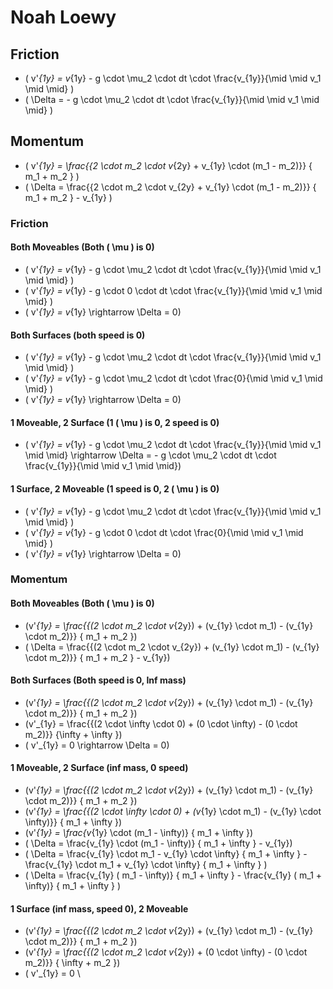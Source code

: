 # Noah Loewy

## Friction
- \( v'_{1y} = v_{1y} - g \cdot \mu_2 \cdot dt \cdot \frac{v_{1y}}{\mid \mid v_1 \mid \mid} \)
- \( \Delta = - g \cdot \mu_2 \cdot dt \cdot \frac{v_{1y}}{\mid \mid v_1 \mid \mid} \)

## Momentum
- \( v'_{1y} = \frac{{2 \cdot m_2 \cdot v_{2y} + v_{1y} \cdot (m_1 - m_2)}} { m_1 + m_2 } \)
- \( \Delta = \frac{{2 \cdot m_2 \cdot v_{2y} + v_{1y} \cdot (m_1 - m_2)}} { m_1 + m_2 } - v_{1y} \)

### Friction

#### Both Moveables (Both \( \mu \) is 0)
- \( v'_{1y} = v_{1y} - g \cdot \mu_2 \cdot dt \cdot \frac{v_{1y}}{\mid \mid v_1 \mid \mid} \)
- \( v'_{1y} = v_{1y} - g \cdot 0 \cdot dt \cdot \frac{v_{1y}}{\mid \mid v_1 \mid \mid} \)
- \( v'_{1y} = v_{1y} \rightarrow \Delta = 0\)

#### Both Surfaces (both speed is 0)
- \( v'_{1y} = v_{1y} - g \cdot \mu_2 \cdot dt \cdot \frac{v_{1y}}{\mid \mid v_1 \mid \mid} \)
- \( v'_{1y} = v_{1y} - g \cdot \mu_2 \cdot dt \cdot \frac{0}{\mid \mid v_1 \mid \mid} \)
- \( v'_{1y} = v_{1y} \rightarrow \Delta = 0\)

#### 1 Moveable, 2 Surface (1 \( \mu \) is 0, 2 speed is 0)
- \( v'_{1y} = v_{1y} - g \cdot \mu_2 \cdot dt \cdot \frac{v_{1y}}{\mid \mid v_1 \mid \mid} \rightarrow \Delta = - g \cdot \mu_2 \cdot dt \cdot \frac{v_{1y}}{\mid \mid v_1 \mid \mid}\)

#### 1 Surface, 2 Moveable (1 speed is 0, 2 \( \mu \) is 0)
- \( v'_{1y} = v_{1y} - g \cdot \mu_2 \cdot dt \cdot \frac{v_{1y}}{\mid \mid v_1 \mid \mid} \)
- \( v'_{1y} = v_{1y} - g \cdot 0 \cdot dt \cdot \frac{0}{\mid \mid v_1 \mid \mid} \)
- \( v'_{1y} = v_{1y} \rightarrow \Delta = 0\)

### Momentum

#### Both Moveables (Both \( \mu \) is 0)
- \(v'_{1y} = \frac{{(2 \cdot m_2 \cdot v_{2y}) + (v_{1y} \cdot m_1) - (v_{1y} \cdot m_2)}} { m_1 + m_2 }\)
- \( \Delta = \frac{{(2 \cdot m_2 \cdot v_{2y}) + (v_{1y} \cdot m_1) - (v_{1y} \cdot m_2)}} { m_1 + m_2 } - v_{1y}\)

#### Both Surfaces (Both speed is 0, Inf mass)
- \(v'_{1y} = \frac{{(2 \cdot m_2 \cdot v_{2y}) + (v_{1y} \cdot m_1) - (v_{1y} \cdot m_2)}} { 
  m_1 + m_2 }\)
- \(v'_{1y} = \frac{{(2 \cdot \infty \cdot 0) + (0 \cdot \infty) - (0 \cdot m_2)}} {\infty + \infty }\)
- \( v'_{1y} = 0 \rightarrow \Delta = 0\)

#### 1 Moveable, 2 Surface (inf mass, 0 speed)
- \(v'_{1y} = \frac{{(2 \cdot m_2 \cdot v_{2y}) + (v_{1y} \cdot m_1) - (v_{1y} \cdot m_2)}} { m_1 + m_2 }\)
- \(v'_{1y} = \frac{{(2 \cdot \infty \cdot 0) + (v_{1y} \cdot m_1) - (v_{1y} \cdot \infty)}} { m_1 + \infty }\)
- \(v'_{1y} = \frac{v_{1y} \cdot (m_1 - \infty)} { m_1 + \infty }\)
- \( \Delta = \frac{v_{1y} \cdot (m_1 - \infty)} { m_1 + \infty } - v_{1y}\)
- \( \Delta = \frac{v_{1y} \cdot m_1 - v_{1y} \cdot \infty} { m_1 + \infty } - \frac{v_{1y} \cdot m_1 + v_{1y} \cdot \infty} { m_1 + \infty } \)
- \( \Delta = \frac{v_{1y} ( m_1 - \infty)} { m_1 + \infty } - \frac{v_{1y} ( m_1 + \infty)} { m_1 + \infty } \)

#### 1 Surface (inf mass, speed 0), 2 Moveable
- \(v'_{1y} = \frac{{(2 \cdot m_2 \cdot v_{2y}) + (v_{1y} \cdot m_1) - (v_{1y} \cdot m_2)}} { m_1 + m_2 }\)
- \(v'_{1y} = \frac{{(2 \cdot m_2 \cdot v_{2y}) + (0 \cdot \infty) - (0 \cdot m_2)}} { \infty + m_2 }\)
- \( v'_{1y} = 0 \
